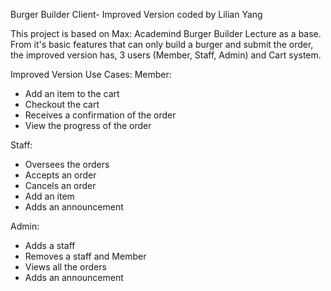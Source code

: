 Burger Builder Client- Improved Version
coded by Lilian Yang

This project is based on Max: Academind Burger Builder Lecture as a base.
From it's basic features that can only build a burger and submit the order,
the improved version has, 3 users (Member, Staff, Admin) and Cart system.

Improved Version
Use Cases:
Member:
- Add an item to the cart
- Checkout the cart
- Receives a confirmation of the order
- View the progress of the order
  
Staff:
- Oversees the orders
- Accepts an order
- Cancels an order
- Add an item 
- Adds an announcement
  
Admin:
- Adds a staff
- Removes a staff and Member
- Views all the orders
- Adds an announcement
